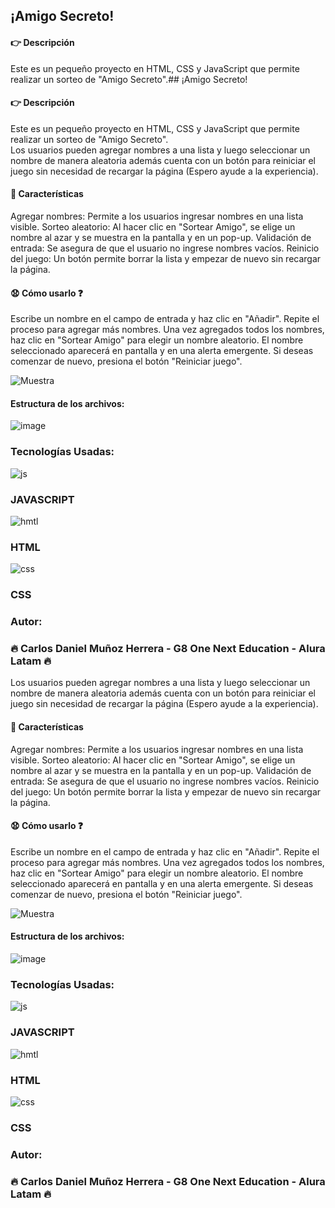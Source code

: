 ## ¡Amigo Secreto!

#### :point_right: Descripción

Este es un pequeño proyecto en HTML, CSS y JavaScript que permite realizar un sorteo de "Amigo Secreto".## ¡Amigo Secreto!

#### :point_right: Descripción

Este es un pequeño proyecto en HTML, CSS y JavaScript que permite realizar un sorteo de "Amigo Secreto".<br>
Los usuarios pueden agregar nombres a una lista y luego seleccionar un nombre de manera aleatoria además cuenta con un botón para reiniciar el juego sin necesidad de recargar la página (Espero ayude a la experiencia).

#### :hammer: Características

Agregar nombres: Permite a los usuarios ingresar nombres en una lista visible.
Sorteo aleatorio: Al hacer clic en "Sortear Amigo", se elige un nombre al azar y se muestra en la pantalla y en un pop-up.
Validación de entrada: Se asegura de que el usuario no ingrese nombres vacíos.
Reinicio del juego: Un botón permite borrar la lista y empezar de nuevo sin recargar la página.


#### 😧 Cómo usarlo ❓
Escribe un nombre en el campo de entrada y haz clic en "Añadir".
Repite el proceso para agregar más nombres.
Una vez agregados todos los nombres, haz clic en "Sortear Amigo" para elegir un nombre aleatorio.
El nombre seleccionado aparecerá en pantalla y en una alerta emergente.
Si deseas comenzar de nuevo, presiona el botón "Reiniciar juego".

![Muestra](https://github.com/user-attachments/assets/267408da-00d8-4e9c-9ddd-9c8948e0a3f1)


#### Estructura de los archivos:
![image](https://github.com/user-attachments/assets/60e0c549-bd72-4d07-9c3a-5aa11b453d74)

### Tecnologías Usadas:
![js](https://github.com/user-attachments/assets/1dd4aeac-b596-4d2f-ab0a-cdc7aab0821d)
### JAVASCRIPT
![hmtl](https://github.com/user-attachments/assets/511f884b-254f-4d0d-b0f5-9e9425d18d13)
### HTML
![css](https://github.com/user-attachments/assets/aba793f8-8849-4296-aad8-57beabe46122)
### CSS

### Autor:
### 🔥 Carlos Daniel Muñoz Herrera - G8 One Next Education - Alura Latam 🔥


 
Los usuarios pueden agregar nombres a una lista y luego seleccionar un nombre de manera aleatoria además cuenta con un botón para reiniciar el juego sin necesidad de recargar la página (Espero ayude a la experiencia).

#### :hammer: Características

Agregar nombres: Permite a los usuarios ingresar nombres en una lista visible.
Sorteo aleatorio: Al hacer clic en "Sortear Amigo", se elige un nombre al azar y se muestra en la pantalla y en un pop-up.
Validación de entrada: Se asegura de que el usuario no ingrese nombres vacíos.
Reinicio del juego: Un botón permite borrar la lista y empezar de nuevo sin recargar la página.


#### 😧 Cómo usarlo ❓
Escribe un nombre en el campo de entrada y haz clic en "Añadir".
Repite el proceso para agregar más nombres.
Una vez agregados todos los nombres, haz clic en "Sortear Amigo" para elegir un nombre aleatorio.
El nombre seleccionado aparecerá en pantalla y en una alerta emergente.
Si deseas comenzar de nuevo, presiona el botón "Reiniciar juego".

![Muestra](https://github.com/user-attachments/assets/267408da-00d8-4e9c-9ddd-9c8948e0a3f1)


#### Estructura de los archivos:
![image](https://github.com/user-attachments/assets/60e0c549-bd72-4d07-9c3a-5aa11b453d74)

### Tecnologías Usadas:
![js](https://github.com/user-attachments/assets/1dd4aeac-b596-4d2f-ab0a-cdc7aab0821d)
### JAVASCRIPT
![hmtl](https://github.com/user-attachments/assets/511f884b-254f-4d0d-b0f5-9e9425d18d13)
### HTML
![css](https://github.com/user-attachments/assets/aba793f8-8849-4296-aad8-57beabe46122)
### CSS

### Autor:
### 🔥 Carlos Daniel Muñoz Herrera - G8 One Next Education - Alura Latam 🔥


 
